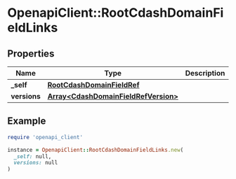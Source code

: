 # OpenapiClient::RootCdashDomainFieldLinks

## Properties

| Name | Type | Description | Notes |
| ---- | ---- | ----------- | ----- |
| **_self** | [**RootCdashDomainFieldRef**](RootCdashDomainFieldRef.md) |  | [optional] |
| **versions** | [**Array&lt;CdashDomainFieldRefVersion&gt;**](CdashDomainFieldRefVersion.md) |  | [optional] |

## Example

```ruby
require 'openapi_client'

instance = OpenapiClient::RootCdashDomainFieldLinks.new(
  _self: null,
  versions: null
)
```

